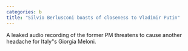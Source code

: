 ```yaml
---
categories: b
title: "Silvio Berlusconi boasts of closeness to Vladimir Putin"
---
```

A leaked audio recording of the former PM threatens to cause another headache for Italy"s Giorgia Meloni.